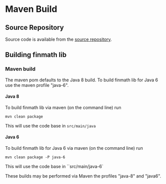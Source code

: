 # Maven Build

## Source Repository

Source code is available from the [source repository](source-repository.html).

## Building finmath lib

### Maven build

The maven pom defaults to the Java 8 build. To build finmath lib for Java 6 use the maven profile "java-6".

#### Java 8

To build finmath lib via maven (on the command line) run

    mvn clean package

This will use the code base in ``src/main/java``

#### Java 6

To build finmath lib for Java 6 via maven (on the command line) run

    mvn clean package -P java-6

This will use the code base in ``src/main/java-6`

These builds may be performed via Maven the profiles "java-8" and "java6".

